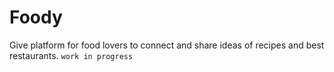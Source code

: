 # Foody
Give platform for food lovers to connect and share ideas of recipes and best restaurants.
`work in progress`
